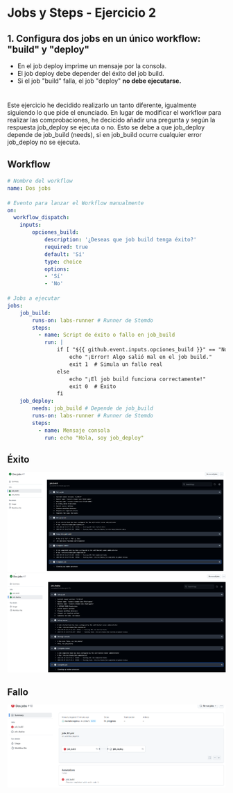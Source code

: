 # Jobs y Steps - Ejercicio 2

## 1. Configura dos jobs en un único workflow: "build" y "deploy"
- En el job deploy imprime un mensaje por la consola.
- El job deploy debe depender del éxito del job build.
- Si el job "build" falla, el job "deploy" **no debe ejecutarse.**

#

Este ejercicio he decidido realizarlo un tanto diferente, igualmente siguiendo lo que pide el enunciado. En lugar de modificar el workflow para realizar las comprobaciones, he decicido añadir una pregunta y según la respuesta job_deploy se ejecuta o no. Esto se debe a que job_deploy depende de job_build (needs), si en job_build ocurre cualquier error job_deploy no se ejecuta. 

## Workflow

```yml
# Nombre del workflow
name: Dos jobs

# Evento para lanzar el Workflow manualmente
on:
  workflow_dispatch:
    inputs:
        opciones_build:
            description: '¿Deseas que job build tenga éxito?' 
            required: true
            default: 'Sí'
            type: choice
            options:
            - 'Sí'
            - 'No'

# Jobs a ejecutar
jobs:
    job_build:
        runs-on: labs-runner # Runner de Stemdo
        steps:
          - name: Script de éxito o fallo en job_build
            run: |
                if [ "${{ github.event.inputs.opciones_build }}" == "No" ]; then
                    echo "¡Error! Algo salió mal en el job build."
                    exit 1  # Simula un fallo real
                else
                    echo "¡El job build funciona correctamente!"
                    exit 0  # Éxito
                fi
    job_deploy:
        needs: job_build # Depende de job_build
        runs-on: labs-runner # Runner de Stemdo
        steps:
          - name: Mensaje consola   
            run: echo "Hola, soy job_deploy"

```

## Éxito 

<img src="../../auxiliar/ej2.2.png">
<img src="../../auxiliar/ej2.3.png">


## Fallo 

<img src="../../auxiliar/ej2.4.png">
